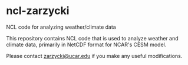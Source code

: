 # ncl-zarzycki
NCL code for analyzing weather/climate data

This repository contains NCL code that is used to analyze weather and climate data, primarily in NetCDF format for NCAR's CESM model.

Please contact zarzycki@ucar.edu if you make any useful modifications.
